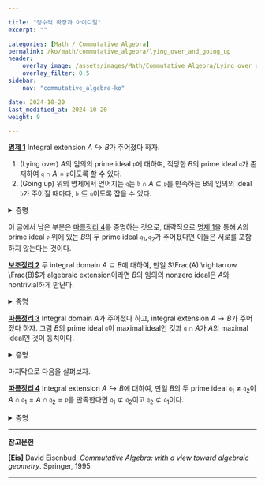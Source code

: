 ```yaml
---

title: "정수적 확장과 아이디얼"
excerpt: ""

categories: [Math / Commutative Algebra]
permalink: /ko/math/commutative_algebra/lying_over_and_going_up
header:
    overlay_image: /assets/images/Math/Commutative_Algebra/Lying_over_and_going_up.png
    overlay_filter: 0.5
sidebar: 
    nav: "commutative_algebra-ko"

date: 2024-10-20
last_modified_at: 2024-10-20
weight: 9

---
```


<div class="proposition" markdown="1">

<ins id="prop1">**명제 1**</ins> Integral extension $A\hookrightarrow B$가 주어졌다 하자.

1. (Lying over) $A$의 임의의 prime ideal $\mathfrak{p}$에 대하여, 적당한 $B$의 prime ideal $\mathfrak{q}$가 존재하여 $\mathfrak{q}\cap A=\mathfrak{p}$이도록 할 수 있다.
2. (Going up) 위의 명제에서 얻어지는 $\mathfrak{q}$는 $\mathfrak{b}\cap A\subseteq \mathfrak{p}$를 만족하는 $B$의 임의의 ideal $\mathfrak{b}$가 주어질 때마다, $\mathfrak{b}\subseteq \mathfrak{q}$이도록 잡을 수 있다. 

</div>
<details class="proof" markdown="1">
<summary>증명</summary>

우선 둘째 결과에서, 만일 $A\hookrightarrow B$가 integral extension이라면 $B$의 임의의 ideal $\mathfrak{b}$에 대하여 다음의 ring homomorphism

$$\frac{A}{A\cap \mathfrak{b}}\hookrightarrow \frac{B}{\mathfrak{b}}$$ 

또한 integral extension인 것을 안다. 따라서, 일반성을 잃지 않고 $\mathfrak{b}=0$이라 가정해도 충분하고, 이는 정확히 첫째 결과를 보이는 것과 같다.

따라서 주어진 prime ideal $\mathfrak{p}\subseteq A$에 대하여, $\mathfrak{q}\cap A=\mathfrak{p}$를 만족하는 $B$의 prime ideal $\mathfrak{q}$를 찾으면 충분하다. 

한편, $S=A\setminus \mathfrak{p}$라 하면, $A \hookrightarrow B$가 integral이라면 $S^{-1}A \rightarrow S^{-1}B$ 또한 그러하다. 따라서 $A$가 maximal ideal $\mathfrak{p}$를 갖는 local ring인 경우만 생각하면 충분하다. 이러한 상황에서, $\mathfrak{p}B$를 포함하는 $B$의 maximal ideal의 preimage는 반드시 $\mathfrak{p}$가 되어야 하므로, $\mathfrak{p}B=B$가 아닌 한 이 maximal ideal이 우리가 찾는 $B$의 prime ideal이 된다. 

결론에 반하여 $\mathfrak{p}B=B$라 가정하자. 그럼 $1\in B$는 $\mathfrak{p}$의 원소들의 $B$-linear combination

$$1=\sum_{i=1}^n b_i a_i,\qquad a_i\in \mathfrak{p},\quad b_i\in B$$

으로 쓰여질 수 있다. 이제 $b_i$들로 생성되는 $B$의 $A$-subalgebra를 $B'$라 하자. 그럼 $B'$의 모든 원소는 integral이며, $B$는 $A$-algebra로서 유한하게 생성된다. 따라서 [§정수적 확장, ⁋보조정리 4](/ko/math/commutative_algebra/integral_extension#lem4)에 의하여 $B'$는 $A$-module로서 유한하게 생성된다. 이제 [§정수적 확장, ⁋보조정리 8](/ko/math/commutative_algebra/integral_extension#lem8)을 적용하면 $B'=0$이므로 모순이다. 

</details>

이 글에서 남은 부분은 [따름정리 4](#cor4)를 증명하는 것으로, 대략적으로 [명제 1](#prop1)을 통해 $A$의 prime ideal $\mathfrak{p}$ 위에 있는 $B$의 두 prime ideal $\mathfrak{q}_1, \mathfrak{q}_2$가 주어졌다면 이들은 서로를 포함하지 않는다는 것이다. 

<div class="proposition" markdown="1">

<ins id="lem2">**보조정리 2**</ins> 두 integral domain $A\subseteq B$에 대하여, 만일 $\Frac(A) \rightarrow \Frac(B)$가 algebraic extension이라면 $B$의 임의의 nonzero ideal은 $A$와 nontrivial하게 만난다.

</div>
<details class="proof" markdown="1">
<summary>증명</summary>

이를 위해서는 $B$의 principal ideal들만 생각하면 충분하다. $b\in B$로 생성되는 임의의 principal ideal을 생각하자. 그럼 $\Frac(B)$가 $\Frac(A)$의 algebraic extension이므로, 

$$a_nb^n+\cdots+a_1b+a_0=0,\qquad a_i\in \Frac(A)$$

이도록 할 수 있다. 이제 $a_i$들의 분모들의 최소공배수를 양변에 곱하고, 필요하다면 $b$의 거듭제곱으로 양변을 적절히 나눠서 각각의 $a_i$들이 모두 $A$의 원소이고, $a_0\neq 0$이도록 할 수 있다. 그럼 $a_0$은 $b$로 생성되는 principal ideal에 속한다.

</details>

<div class="proposition" markdown="1">

<ins id="cor3">**따름정리 3**</ins> Integral domain $A$가 주어졌다 하고, integral extension $A \rightarrow B$가 주어졌다 하자. 그럼 $B$의 prime ideal $\mathfrak{q}$이 maximal ideal인 것과 $\mathfrak{q}\cap A$가 $A$의 maximal ideal인 것이 동치이다.

</div>
<details class="proof" markdown="1">
<summary>증명</summary>

이 또한 [명제 1](#prop1)의 증명에서와 마찬가지로, $\mathfrak{q}\cap A$와 $\mathfrak{q}$로 각각 quotient를 취해주면, 두 integral domain $A,B$ 그리고 integral extension $A \hookrightarrow B$가 주어졌을 떄, $A$가 field인 것과 $B$가 field인 것이 동치라는 것을 보이면 충분하다. 한편, 만일 $A$가 field라면 [보조정리 2](#lem2)에 의하여 $B$는 nonzero ideal을 갖지 않아야 한다. 즉, $B$는 field이다. 

따라서 $B$가 field임을 가정하고 $A$가 field임을 보이면 충분하다. $A$의 maximal ideal $\mathfrak{m}$이 주어졌다 하자. 그럼 [명제 1](#prop1)에 의하여, 우리는 적당한 $B$의 prime ideal $\mathfrak{q}$가 존재하여 $\mathfrak{q}\cap A= \mathfrak{m}$이 성립하도록 할 수 있다. 그런데 $B$는 field이므로, $\mathfrak{q}=0$이고 따라서 $\mathfrak{m}=0$이다. 이로부터 원하는 결과를 얻는다. 

</details>

마지막으로 다음을 살펴보자. 

<div class="proposition" markdown="1">

<ins id="cor4">**따름정리 4**</ins> Integral extension $A\hookrightarrow B$에 대하여, 만일 $B$의 두 prime ideal $\mathfrak{q}_1\neq \mathfrak{q}_2$이 $A\cap \mathfrak{q}_1=A\cap \mathfrak{q}_2=\mathfrak{p}$를 만족한다면 $\mathfrak{q}_1\not\subset \mathfrak{q}_2$이고 $\mathfrak{q}_2\not\subset \mathfrak{q}_1$이다.

</div>
<details class="proof" markdown="1">
<summary>증명</summary>

결론에 반하여 $\mathfrak{q}\_1\subseteq \mathfrak{q}\_2$라 가정하고 $A\cap \mathfrak{q}\_1=A\cap \mathfrak{q}\_2=\mathfrak{p}$라 하자. 그럼 $A$에서는 $\mathfrak{p}$로, $B$에서는 $\mathfrak{q}\_1$으로 quotient를 취하여, 주어진 상황을 integral domain $B$와 $\mathfrak{q}\_1=0$, 그리고 $\mathfrak{q}\_2\cap A=0$이 성립하도록 바꿔줄 수 있다. 그런데 $B$의 원소들에 대해 성립하는 integral equation들은 $\mathfrak{p}$로 quotient를 취하여도 그대로 integral equation이 되며, 특히 $\Frac(B)$가 $\Frac(A)$의 algebraic extension이 된다. 따라서 [보조정리 2](#lem2)에 의하여 원하는 결과를 얻는다. 

</details>

---

**참고문헌**

**[Eis]** David Eisenbud. *Commutative Algebra: with a view toward algebraic geometry*. Springer, 1995.

---